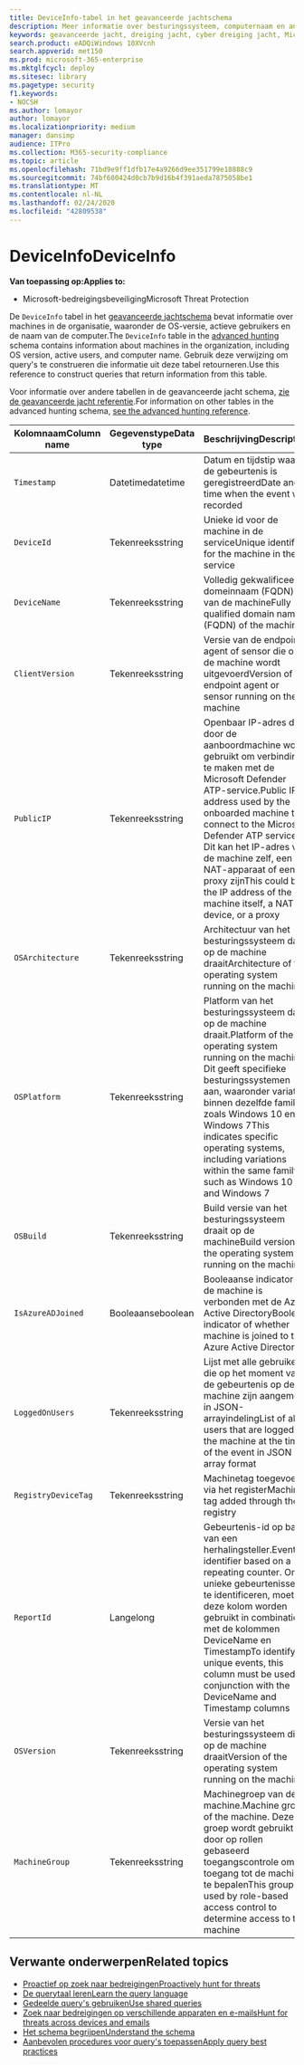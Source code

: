 ```yaml
---
title: DeviceInfo-tabel in het geavanceerde jachtschema
description: Meer informatie over besturingssysteem, computernaam en andere machine-informatie in de tabel DeviceInfo van het geavanceerde jachtschema
keywords: geavanceerde jacht, dreiging jacht, cyber dreiging jacht, Microsoft bedreiging bescherming, Microsoft 365, mtp, m365, zoeken, query, telemetrie, schema referentie, kusto, tabel, kolom, gegevenstype, beschrijving, machineinfo, DeviceInfo, apparaat, machine, OS, platform Gebruikers
search.product: eADQiWindows 10XVcnh
search.appverid: met150
ms.prod: microsoft-365-enterprise
ms.mktglfcycl: deploy
ms.sitesec: library
ms.pagetype: security
f1.keywords:
- NOCSH
ms.author: lomayor
author: lomayor
ms.localizationpriority: medium
manager: dansimp
audience: ITPro
ms.collection: M365-security-compliance
ms.topic: article
ms.openlocfilehash: 71bd9e9ff1dfb17e4a9266d9ee351799e18888c9
ms.sourcegitcommit: 74bf600424d0cb7b9d16b4f391aeda7875058be1
ms.translationtype: MT
ms.contentlocale: nl-NL
ms.lasthandoff: 02/24/2020
ms.locfileid: "42809538"
---
```

# <a name="deviceinfo"></a><span data-ttu-id="44ee6-104">DeviceInfo</span><span class="sxs-lookup"><span data-stu-id="44ee6-104">DeviceInfo</span></span>

<span data-ttu-id="44ee6-105">**Van toepassing op:**</span><span class="sxs-lookup"><span data-stu-id="44ee6-105">**Applies to:**</span></span>
- <span data-ttu-id="44ee6-106">Microsoft-bedreigingsbeveiliging</span><span class="sxs-lookup"><span data-stu-id="44ee6-106">Microsoft Threat Protection</span></span>



<span data-ttu-id="44ee6-107">De `DeviceInfo` tabel in het [geavanceerde jachtschema](advanced-hunting-overview.md) bevat informatie over machines in de organisatie, waaronder de OS-versie, actieve gebruikers en de naam van de computer.</span><span class="sxs-lookup"><span data-stu-id="44ee6-107">The `DeviceInfo` table in the [advanced hunting](advanced-hunting-overview.md) schema contains information about machines in the organization, including OS version, active users, and computer name.</span></span> <span data-ttu-id="44ee6-108">Gebruik deze verwijzing om query's te construeren die informatie uit deze tabel retourneren.</span><span class="sxs-lookup"><span data-stu-id="44ee6-108">Use this reference to construct queries that return information from this table.</span></span>

<span data-ttu-id="44ee6-109">Voor informatie over andere tabellen in de geavanceerde jacht schema, [zie de geavanceerde jacht referentie](advanced-hunting-schema-tables.md).</span><span class="sxs-lookup"><span data-stu-id="44ee6-109">For information on other tables in the advanced hunting schema, [see the advanced hunting reference](advanced-hunting-schema-tables.md).</span></span>

| <span data-ttu-id="44ee6-110">Kolomnaam</span><span class="sxs-lookup"><span data-stu-id="44ee6-110">Column name</span></span> | <span data-ttu-id="44ee6-111">Gegevenstype</span><span class="sxs-lookup"><span data-stu-id="44ee6-111">Data type</span></span> | <span data-ttu-id="44ee6-112">Beschrijving</span><span class="sxs-lookup"><span data-stu-id="44ee6-112">Description</span></span> |
|-------------|-----------|-------------|
| `Timestamp` | <span data-ttu-id="44ee6-113">Datetime</span><span class="sxs-lookup"><span data-stu-id="44ee6-113">datetime</span></span> | <span data-ttu-id="44ee6-114">Datum en tijdstip waarop de gebeurtenis is geregistreerd</span><span class="sxs-lookup"><span data-stu-id="44ee6-114">Date and time when the event was recorded</span></span> |
| `DeviceId` | <span data-ttu-id="44ee6-115">Tekenreeks</span><span class="sxs-lookup"><span data-stu-id="44ee6-115">string</span></span> | <span data-ttu-id="44ee6-116">Unieke id voor de machine in de service</span><span class="sxs-lookup"><span data-stu-id="44ee6-116">Unique identifier for the machine in the service</span></span> |
| `DeviceName` | <span data-ttu-id="44ee6-117">Tekenreeks</span><span class="sxs-lookup"><span data-stu-id="44ee6-117">string</span></span> | <span data-ttu-id="44ee6-118">Volledig gekwalificeerde domeinnaam (FQDN) van de machine</span><span class="sxs-lookup"><span data-stu-id="44ee6-118">Fully qualified domain name (FQDN) of the machine</span></span> |
| `ClientVersion` | <span data-ttu-id="44ee6-119">Tekenreeks</span><span class="sxs-lookup"><span data-stu-id="44ee6-119">string</span></span> | <span data-ttu-id="44ee6-120">Versie van de endpoint-agent of sensor die op de machine wordt uitgevoerd</span><span class="sxs-lookup"><span data-stu-id="44ee6-120">Version of the endpoint agent or sensor running on the machine</span></span> |
| `PublicIP` | <span data-ttu-id="44ee6-121">Tekenreeks</span><span class="sxs-lookup"><span data-stu-id="44ee6-121">string</span></span> | <span data-ttu-id="44ee6-122">Openbaar IP-adres dat door de aanboordmachine wordt gebruikt om verbinding te maken met de Microsoft Defender ATP-service.</span><span class="sxs-lookup"><span data-stu-id="44ee6-122">Public IP address used by the onboarded machine to connect to the Microsoft Defender ATP service.</span></span> <span data-ttu-id="44ee6-123">Dit kan het IP-adres van de machine zelf, een NAT-apparaat of een proxy zijn</span><span class="sxs-lookup"><span data-stu-id="44ee6-123">This could be the IP address of the machine itself, a NAT device, or a proxy</span></span> |
| `OSArchitecture` | <span data-ttu-id="44ee6-124">Tekenreeks</span><span class="sxs-lookup"><span data-stu-id="44ee6-124">string</span></span> | <span data-ttu-id="44ee6-125">Architectuur van het besturingssysteem dat op de machine draait</span><span class="sxs-lookup"><span data-stu-id="44ee6-125">Architecture of the operating system running on the machine</span></span> |
| `OSPlatform` | <span data-ttu-id="44ee6-126">Tekenreeks</span><span class="sxs-lookup"><span data-stu-id="44ee6-126">string</span></span> | <span data-ttu-id="44ee6-127">Platform van het besturingssysteem dat op de machine draait.</span><span class="sxs-lookup"><span data-stu-id="44ee6-127">Platform of the operating system running on the machine.</span></span> <span data-ttu-id="44ee6-128">Dit geeft specifieke besturingssystemen aan, waaronder variaties binnen dezelfde familie, zoals Windows 10 en Windows 7</span><span class="sxs-lookup"><span data-stu-id="44ee6-128">This indicates specific operating systems, including variations within the same family, such as Windows 10 and Windows 7</span></span> |
| `OSBuild` | <span data-ttu-id="44ee6-129">Tekenreeks</span><span class="sxs-lookup"><span data-stu-id="44ee6-129">string</span></span> | <span data-ttu-id="44ee6-130">Build versie van het besturingssysteem draait op de machine</span><span class="sxs-lookup"><span data-stu-id="44ee6-130">Build version of the operating system running on the machine</span></span> |
| `IsAzureADJoined` | <span data-ttu-id="44ee6-131">Booleaanse</span><span class="sxs-lookup"><span data-stu-id="44ee6-131">boolean</span></span> | <span data-ttu-id="44ee6-132">Booleaanse indicator of de machine is verbonden met de Azure Active Directory</span><span class="sxs-lookup"><span data-stu-id="44ee6-132">Boolean indicator of whether machine is joined to the Azure Active Directory</span></span> |
| `LoggedOnUsers` | <span data-ttu-id="44ee6-133">Tekenreeks</span><span class="sxs-lookup"><span data-stu-id="44ee6-133">string</span></span> | <span data-ttu-id="44ee6-134">Lijst met alle gebruikers die op het moment van de gebeurtenis op de machine zijn aangemeld in JSON-arrayindeling</span><span class="sxs-lookup"><span data-stu-id="44ee6-134">List of all users that are logged on the machine at the time of the event in JSON array format</span></span> |
| `RegistryDeviceTag` | <span data-ttu-id="44ee6-135">Tekenreeks</span><span class="sxs-lookup"><span data-stu-id="44ee6-135">string</span></span> | <span data-ttu-id="44ee6-136">Machinetag toegevoegd via het register</span><span class="sxs-lookup"><span data-stu-id="44ee6-136">Machine tag added through the registry</span></span> |
| `ReportId` | <span data-ttu-id="44ee6-137">Lange</span><span class="sxs-lookup"><span data-stu-id="44ee6-137">long</span></span> | <span data-ttu-id="44ee6-138">Gebeurtenis-id op basis van een herhalingsteller.</span><span class="sxs-lookup"><span data-stu-id="44ee6-138">Event identifier based on a repeating counter.</span></span> <span data-ttu-id="44ee6-139">Om unieke gebeurtenissen te identificeren, moet deze kolom worden gebruikt in combinatie met de kolommen DeviceName en Timestamp</span><span class="sxs-lookup"><span data-stu-id="44ee6-139">To identify unique events, this column must be used in conjunction with the DeviceName and Timestamp columns</span></span> |
| `OSVersion` | <span data-ttu-id="44ee6-140">Tekenreeks</span><span class="sxs-lookup"><span data-stu-id="44ee6-140">string</span></span> | <span data-ttu-id="44ee6-141">Versie van het besturingssysteem die op de machine draait</span><span class="sxs-lookup"><span data-stu-id="44ee6-141">Version of the operating system running on the machine</span></span> |
| `MachineGroup` | <span data-ttu-id="44ee6-142">Tekenreeks</span><span class="sxs-lookup"><span data-stu-id="44ee6-142">string</span></span> | <span data-ttu-id="44ee6-143">Machinegroep van de machine.</span><span class="sxs-lookup"><span data-stu-id="44ee6-143">Machine group of the machine.</span></span> <span data-ttu-id="44ee6-144">Deze groep wordt gebruikt door op rollen gebaseerd toegangscontrole om de toegang tot de machine te bepalen</span><span class="sxs-lookup"><span data-stu-id="44ee6-144">This group is used by role-based access control to determine access to the machine</span></span> |

## <a name="related-topics"></a><span data-ttu-id="44ee6-145">Verwante onderwerpen</span><span class="sxs-lookup"><span data-stu-id="44ee6-145">Related topics</span></span>
- [<span data-ttu-id="44ee6-146">Proactief op zoek naar bedreigingen</span><span class="sxs-lookup"><span data-stu-id="44ee6-146">Proactively hunt for threats</span></span>](advanced-hunting-overview.md)
- [<span data-ttu-id="44ee6-147">De querytaal leren</span><span class="sxs-lookup"><span data-stu-id="44ee6-147">Learn the query language</span></span>](advanced-hunting-query-language.md)
- [<span data-ttu-id="44ee6-148">Gedeelde query's gebruiken</span><span class="sxs-lookup"><span data-stu-id="44ee6-148">Use shared queries</span></span>](advanced-hunting-shared-queries.md)
- [<span data-ttu-id="44ee6-149">Zoek naar bedreigingen op verschillende apparaten en e-mails</span><span class="sxs-lookup"><span data-stu-id="44ee6-149">Hunt for threats across devices and emails</span></span>](advanced-hunting-query-emails-devices.md)
- [<span data-ttu-id="44ee6-150">Het schema begrijpen</span><span class="sxs-lookup"><span data-stu-id="44ee6-150">Understand the schema</span></span>](advanced-hunting-schema-tables.md)
- [<span data-ttu-id="44ee6-151">Aanbevolen procedures voor query's toepassen</span><span class="sxs-lookup"><span data-stu-id="44ee6-151">Apply query best practices</span></span>](advanced-hunting-best-practices.md)
